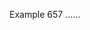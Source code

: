 Example 657
......

<strong> <title> <style> <em>

<blockquote>
  <xmp> is disallowed.  <XMP> is also disallowed.
</blockquote>

......

<p><strong> &lt;title> &lt;style> <em></p>
<blockquote>
  &lt;xmp> is disallowed.  &lt;XMP> is also disallowed.
</blockquote>
